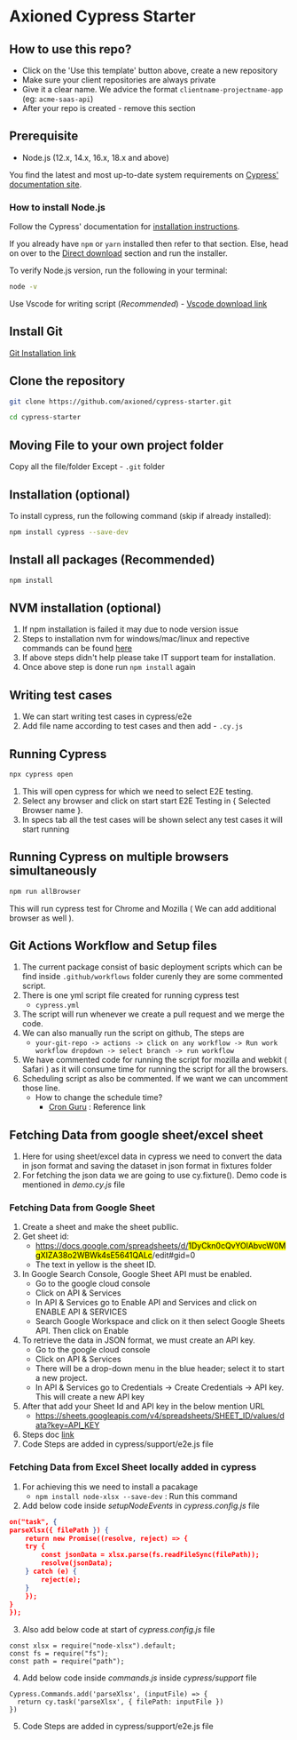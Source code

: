 # Axioned Cypress Starter

## How to use this repo?

- Click on the 'Use this template' button above, create a new repository
- Make sure your client repositories are always private
- Give it a clear name. We advice the format `clientname-projectname-app` (eg: `acme-saas-api`)
- After your repo is created - remove this section

## Prerequisite
- Node.js (12.x, 14.x, 16.x, 18.x and above)

You find the latest and most up-to-date system requirements on [Cypress' documentation site](https://docs.cypress.io/guides/getting-started/installing-cypress).

### How to install Node.js

Follow the Cypress' documentation for [installation instructions](https://docs.cypress.io/guides/getting-started/installing-cypress#Installing).

If you already have `npm` or `yarn` installed then refer to that section. Else, head on over to the [Direct download](https://docs.cypress.io/guides/getting-started/installing-cypress#Direct-download) section and run the installer.

To verify Node.js version, run the following in your terminal:
```bash
node -v
```
Use Vscode for writing script (*Recommended*)
    - [Vscode download link](https://code.visualstudio.com/download)

## Install Git
[Git Installation link](https://git-scm.com/downloads)
## Clone the repository

```bash
git clone https://github.com/axioned/cypress-starter.git

cd cypress-starter
```
## Moving File to your own project folder

Copy all the file/folder Except - `.git` folder

## Installation (optional)

To install cypress, run the following command (skip if already installed):

```bash
npm install cypress --save-dev
```

## Install all packages (Recommended)
```bash
npm install
```

## NVM installation (optional)

1. If npm installation is failed it may due to node version issue
2. Steps to installation nvm for windows/mac/linux and repective commands can be found [here](https://www.freecodecamp.org/news/nvm-for-windows-how-to-download-and-install-node-version-manager-in-windows-10/)
3. If above steps didn't help please take IT support team for installation.
4. Once above step is done run `npm install` again

## Writing test cases

1. We can start writing test cases in cypress/e2e
2. Add file name according to test cases and then add - `.cy.js`

## Running Cypress
```bash
npx cypress open
```
1. This will open cypress for which we need to select E2E testing.
2. Select any browser and click on start start E2E Testing in { Selected Browser name }.
3. In specs tab all the test cases will be shown select any test cases it will start running

## Running Cypress on multiple browsers simultaneously
```bash
npm run allBrowser
```
This will run cypress test for Chrome and Mozilla ( We can add additional browser as well ).

## Git Actions Workflow and Setup files
1. The current package consist of basic deployment scripts which can be find inside `.github/workflows` folder curenly they are some commented script.
2. There is one yml script file created for running cypress test
    - `cypress.yml`
3. The script will run whenever we create a pull request and we merge the code.
4. We can also manually run the script on github, The steps are 
    - `your-git-repo -> actions -> click on any workflow -> Run work workflow dropdown -> select branch -> run workflow`
5. We have commented code for running the script for mozilla and webkit ( Safari ) as it will consume time for running the script for all the browsers.
6. Scheduling script as also be commented. If we want we can uncomment those line.
    - How to change the schedule time? 
        - [Cron Guru](https://crontab.guru/) : Reference link

## Fetching Data from google sheet/excel sheet
1. Here for using sheet/excel data in cypress we need to convert the data in json format and saving the dataset in json format in fixtures folder
2. For fetching the json data we are going to use cy.fixture(). Demo code is mentioned in *demo.cy.js* file

### Fetching Data from Google Sheet
1. Create a sheet and make the sheet publlic.
2. Get sheet id:
    - https://docs.google.com/spreadsheets/d/<mark>1DyCkn0cQvYOlAbvcW0MgXIZA38o2WBWk4sE5641QALc</mark>/edit#gid=0
    - The text in yellow is the sheet ID.
3. In Google Search Console, Google Sheet API must be enabled.
    - Go to the google cloud console
    - Click on API & Services
    - In API & Services go to Enable API and Services and click on ENABLE API & SERVICES
    - Search Google Workspace and click on it then select Google Sheets API. Then click on Enable
4. To retrieve the data in JSON format, we must create an API key.
    - Go to the google cloud console
    - Click on API & Services
    - There will be a drop-down menu in the blue header; select it to start a new project.
    - In API & Services go to Credentials -> Create Credentials -> API key. This will create a new API key
5. After that add your Sheet Id and API key in the below mention URL
    - https://sheets.googleapis.com/v4/spreadsheets/SHEET_ID/values/data?key=API_KEY
6. Steps doc [link](https://docs.google.com/document/d/1wkjLF2o8HsyXwZ-DcuZnb1JYHF6j4X2wS96jBO6m9AM/edit?pli=1)
7. Code Steps are added in cypress/support/e2e.js file

### Fetching Data from Excel Sheet locally added in cypress
1. For achieving this we need to install a pacakage
    - `npm install node-xlsx --save-dev` : Run this command
2. Add below code inside *setupNodeEvents* in *cypress.config.js* file
```json
on("task", {
parseXlsx({ filePath }) {
    return new Promise((resolve, reject) => {
    try {
        const jsonData = xlsx.parse(fs.readFileSync(filePath));
        resolve(jsonData);
    } catch (e) {
        reject(e);
    }
    });
}
});
```
3. Also add below code at start of *cypress.config.js* file
```
const xlsx = require("node-xlsx").default;
const fs = require("fs");
const path = require("path");
```
4. Add below code inside *commands.js* inside *cypress/support* file
```
Cypress.Commands.add('parseXlsx', (inputFile) => {
  return cy.task('parseXlsx', { filePath: inputFile })
})
```
5. Code Steps are added in cypress/support/e2e.js file